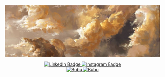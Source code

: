 ![Header](https://github.com/Erdauit/erdauit/blob/main/assets/1a3f99383bf159bf76bbb6bfef7333e8.jpg)

<div id="badges", align = "center">
  <a href="https://www.linkedin.com/in/erdauit-torekhan-61725a238/">
    <img src="https://img.shields.io/badge/LinkedIn-blue?style=for-the-badge&logo=linkedin&logoColor=white" alt="LinkedIn Badge"/>
  </a>
   <a href="https://www.instagram.com/erdauttt/">
    <img src="https://img.shields.io/badge/-Instagram-090909?style=for-the-badge&logo=instagram&logoColor=B4068E" alt="Instagram Badge"/>
  </a>
</div>

<div id="stats", align = "center">
   <a href="https://github.com/erdauit/github-readme-stats">
    <img src="https://github-readme-stats.vercel.app/api/top-langs/?username=erdauit&layout=compact" alt="Bubu"/>
  </a>
   <a href="https://github.com/erdauit/github-readme-stats">
    <img src="https://github-readme-stats.vercel.app/api?username=erdauit&show_icons=true&bg_color=00000000" alt="Bubu"/>
  </a>
</div>

